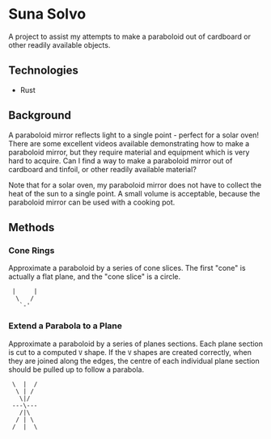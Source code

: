 # Suna Solvo

A project to assist my attempts to make a paraboloid out of cardboard or other readily available objects.

## Technologies

* Rust

## Background

A paraboloid mirror reflects light to a single point - perfect for a solar oven! There are some excellent videos available demonstrating how to make a paraboloid mirror, but they require material and equipment which is very hard to acquire. Can I find a way to make a paraboloid mirror out of cardboard and tinfoil, or other readily available material?

Note that for a solar oven, my paraboloid mirror does not have to collect the heat of the sun to a single point. A small volume is acceptable, because the paraboloid mirror can be used with a cooking pot.

## Methods

### Cone Rings

Approximate a paraboloid by a series of cone slices. The first "cone" is actually a flat plane, and the "cone slice" is a circle.

```
 |     |
  \   /
   `-'
```

### Extend a Parabola to a Plane

Approximate a paraboloid by a series of planes sections. Each plane section is cut to a computed `V` shape. If the `V` shapes are created correctly, when they are joined along the edges, the centre of each individual plane section should be pulled up to follow a parabola.

```
 \  |  /
  \ | /
   \|/
 ---\---
   /|\
  / | \
 /  |  \
```

